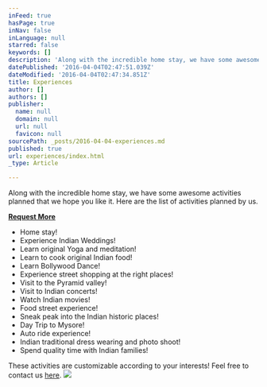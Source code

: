 ```yaml
---
inFeed: true
hasPage: true
inNav: false
inLanguage: null
starred: false
keywords: []
description: 'Along with the incredible home stay, we have some awesome activities planned that we hope you like it. Here are the list of activities planned by us.'
datePublished: '2016-04-04T02:47:51.039Z'
dateModified: '2016-04-04T02:47:34.851Z'
title: Experiences
author: []
authors: []
publisher:
  name: null
  domain: null
  url: null
  favicon: null
sourcePath: _posts/2016-04-04-experiences.md
published: true
url: experiences/index.html
_type: Article

---
```

Along with the incredible home stay, we have some awesome activities planned that we hope you like it. Here are the list of activities planned by us.

**[Request More][0]**

* Home stay!
* Experience Indian Weddings!
* Learn original Yoga and meditation!
* Learn to cook original Indian food!
* Learn Bollywood Dance!
* Experience street shopping at the right places!
* Visit to the Pyramid valley!
* Visit to Indian concerts!
* Watch Indian movies!
* Food street experience!
* Sneak peak into the Indian historic places!
* Day Trip to Mysore!
* Auto ride experience!
* Indian traditional dress wearing and photo shoot!
* Spend quality time with Indian families!

These activities are customizable according to your interests! Feel free to contact us [here][1].
![](https://the-grid-user-content.s3-us-west-2.amazonaws.com/8917a962-2e87-4227-b1b0-4799992a888b.jpg)

[][2]

[0]: http://www.hashi.co.in/contact
[1]: null
[2]: http://www.hashi.co.in/